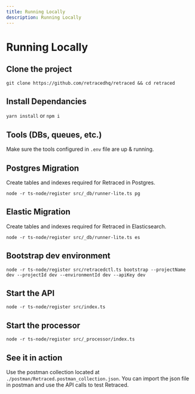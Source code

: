 ```yaml
---
title: Running Locally
description: Running Locally
---
```


# Running Locally

## Clone the project

`git clone https://github.com/retracedhq/retraced && cd retraced`

## Install Dependancies

`yarn install` or `npm i`

## Tools (DBs, queues, etc.)

Make sure the tools configured in `.env` file are up & running.

## Postgres Migration

Create tables and indexes required for Retraced in Postgres.

`node -r ts-node/register src/_db/runner-lite.ts pg`

## Elastic Migration

Create tables and indexes required for Retraced in Elasticsearch.

`node -r ts-node/register src/_db/runner-lite.ts es`

## Bootstrap dev environment

`node -r ts-node/register src/retracedctl.ts bootstrap --projectName dev --projectId dev --environmentId dev --apiKey dev`

## Start the API

`node -r ts-node/register src/index.ts`

## Start the processor

`node -r ts-node/register src/_processor/index.ts`

## See it in action

Use the postman collection located at `./postman/Retraced.postman_collection.json`.
You can import the json file in postman and use the API calls to test Retraced.
